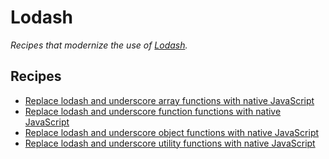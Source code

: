# Lodash

_Recipes that modernize the use of [Lodash](https://lodash.com/)._

## Recipes

* [Replace lodash and underscore array functions with native JavaScript](./lodashunderscorearray.md)
* [Replace lodash and underscore function functions with native JavaScript](./lodashunderscorefunction.md)
* [Replace lodash and underscore object functions with native JavaScript](./lodashunderscoreobjects.md)
* [Replace lodash and underscore utility functions with native JavaScript](./lodashunderscoreutil.md)


